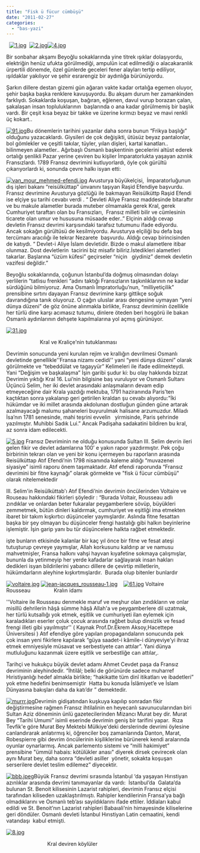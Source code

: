 ```yaml
---
title: "Fisk ü fücur cümbüşü"
date: "2011-02-27"
categories: 
  - "bas-yazi"
---
```


  [![1.jpg](/uploads/2011/02/1.jpg)](/uploads/2011/02/1.jpg "1.jpg")  [![2.jpg](/uploads/2011/02/2.jpg)](/uploads/2011/02/2.jpg "2.jpg")[![4.jpg](/uploads/2011/02/4.jpg)](/uploads/2011/02/4.jpg "4.jpg")

Bir sonbahar akşamı Beyoğlu sokaklarında yine titrek ışıklar dolaşıyordu, elektriğin henüz ufukta görülmediği, ampulün icat edilmediği o alacakaranlık ürpertili dönemde, özel günlerde geceleri fener alayları tertip ediliyor, ışıldaklar yakılıyor ve şehir esrarengiz bir aydınlığa bürünüyordu.

Şarkın dillere destan gizemi gün ağaran vakte kadar ortalığa egemen oluyor, şehir başka başka renklere kavuşuyordu. Bu akşam durum her zamankinden farklıydı. Sokaklarda koşuşan, bağıran, eğlenen, davul vurup borazan çalan, şakalaşan insan topluluklarının  başlarında o ana kadar görülmemiş bir başlık vardı. Bir çeşit kısa beyaz bir takke ve üzerine kırmızı beyaz ve mavi renkli üç kokart..

[](/uploads/2011/02/3.jpg "3.jpg")

[![91.jpg](/uploads/2011/02/91.jpg)](/uploads/2011/02/91.jpg "91.jpg")Bu dönemlerin tarihini yazanlar daha sonra bunun “Frikya başlığı” olduğunu yazacaklardı. Giysileri de çok değişikti, ütüsüz beyaz pantalonlar, bol gömlekler ve çeşitli takılar, tüyler, yılan dişleri, kartal kanatları.. bilinmeyen alametler.. Ağırbaşlı Osmanlı başkentinin gecelerini altüst ederek ortalığı şenlikli Pazar yerine çeviren bu kişiler İmparatorlukta yaşayan azınlık Fransızlardı. 1789 Fransız devrimini kutluyorlardı, öyle çok gürültü çıkarıyorlardı ki, sonunda çevre halkı isyan etti:

[![van_mour_mehmed-efendi.jpg](/uploads/2011/02/van_mour_mehmed-efendi.jpg)](/uploads/2011/02/van_mour_mehmed-efendi.jpg "van_mour_mehmed-efendi.jpg") Avusturya büyükelçisi,  İmparatorluğunun dış işleri bakanı “reisülküttap” ünvanını taşıyan Raşid Efendiye başvurdu. Fransız devrimine Avusturya gözlüğü ile bakmayan Reisülküttp Raşid Efendi ise elçiye şu tarihi cevabı verdi . “ Devleti Aliye Fransız maddesinde bitaraftır ve bu makule alametler burada muteber olmamakla gerek Kral, gerek Cumhuriyet taraftarı olan bu Fransızları,  Fransız milleti bilir ve cümlesinin ticarete olan umur ve hususuna müsaade eder..” Elçinin aldığı cevap devletin Fransız devrimi karşısındaki tarafsız tutumunu ifade ediyordu. Ancak sokağın gürültüsü de kesilmiyordu. Avusturya elçiliği bu defa baş tercümanı aracılığı ile tekrar Nezarete  başvurdu. Aldığı cevap birincisinden de katıydı. “ Devlet-i Aliye İslam devletidir. Bizde o makul alametlere itibar olunmaz. Dost devletlerin  tacirini biz misafir biliriz.İstedikleri alametleri takarlar. Başlarına “üzüm küfesi” geçirseler “niçin   giydiniz” demek devletin vazifesi değildir.”

Beyoğlu sokaklarında, çoğunun İstanbul’da doğmuş olmasından dolayı yerlilerin “tatlısu frenkleri “adını taktığı Fransızların taşkınlıklarının ne kadar sürdüğünü bilmiyoruz. Ama Osmanlı İmpratorluğu’nun, “milliyetiçilik” prensibine sırtını dayayan Fransız devrimine karşı gittikçe soğuk davrandığına tanık oluyoruz. O çağın uluslar arası dengesine uymayan “yeni dünya düzeni” de göz önüne alınmakla birlikte, Fransız devriminin özellikle her türlü dine karşı acımasız tutumu, dinlere öteden beri hoşgörü ile bakan Osmanlı aydınlarının dehşete kapılmalarına yol açmış gürünüyor.

[](/uploads/2011/02/31.jpg "31.jpg")

[![31.jpg](/uploads/2011/02/31.jpg)](/uploads/2011/02/31.jpg "31.jpg")

                       Kral ve Kraliçe'nin tutuklanması

Devrimin sonucunda yeni kurulan rejim ve krallığın devrilmesi Osmanlı devletinde genellikle''Fransa nizamı cedidi'' yani “yeni dünya düzeni” olarak görülmekte ve “tebeddülat ve tagayyür” Kelimeleri ile ifade edilmekteydi. Yani “Değişim ve başkalaşma” İşin garibi şudur ki: bu olay hakkında bizzat Devrimin yıktığı Kral 16. Lui’nin bilgisine baş vuruluyor ve Osmanlı Sultanı Üçüncü Selim, her iki devlet arasındaki anlaşmaların devam edip etmeyeceğine dair Krala yazdığı mektuba, 1791 haziranında Paris’ten kaçtıktan sonra yakalanıp geri getirilen kraldan şu cevabı alıyordu:"İki hükümdar ve iki millet arasında akdolunan dostluğun günden güne artarak azalmayacağı malumu şahaneleri buyurulmak halisane arzumuzdur. Miladı İsa’nın 1781 senesinde, mahi teşrini evvelin   yirmisinde, Paris şehrinde yazılmıştır. Muhibbi Sadık Lui.” Ancak Padişaha sadakatini bildiren bu kral, az sonra idam edilecekti.

[![5.jpg](/uploads/2011/02/5.jpg)](/uploads/2011/02/5.jpg "5.jpg") Fransız Devriminin ne olduğu konusunda Sultan III. Selim devrin ileri gelen fikir ve devlet adamlarına 100’ e yakın rapor yazdırmıştır. Pek çoğu birbirinin tekrarı olan ve yeni bir konu içermeyen bu raporların arasında Reisülküttap Atıf Efendi’nin 1798 nisanında kaleme aldığı “muvazenei siyasiye” isimli raporu önem taşımaktadır. Atıf efendi raporunda “Fransız  devrimini bir fitne kaynağı” olarak görmekte ve "fisk ü fücur cümbüşü" olarak nitelemektedir

III. Selim'in Reisülküttab'ı Atıf Efendi’nin devrimin öncülerinden Voltaire ve Rouseau hakkındaki fikirleri şöyledir : “Burada Voltair, Rousseau adlı zındıklar ve onlardan beter fukaralar peygamberlere sövüp, büyükleri zemmetmek, bütün dinleri kaldırmak, cumhuriyet ve eşitliği ima etmekten ibaret bir takım kışkırtıcı düşünceler yaymışlardır. Aslında fitne fesattan başka bir şey olmayan bu düşünceler frengi hastalığı gibi halkın beyinlerine işlemiştir. İşin garip yanı bu tür düşüncelere halkta rağbet etmektedir.

işte bunların etkisinde kalanlar bir kaç yıl önce bir fitne ve fesat ateşi tutuşturup çevreye yaymışlar, Allah korkusunu kaldırıp ar ve namusu mahvetmişler, Fransa halkını vahşi hayvan kıyafetine sokmaya çalışmışlar, bununla da yetinmeyip her yerde kafadarlar sağlayarak insan hakları dedikleri isyan bildirilerini yabancı dillere de çevirtip milletlerin, hükümdarların aleyhine kışkırtmışlardır.  Burada olup bitenler bunlardır

[![voltaire.jpg](/uploads/2011/02/voltaire.jpg)](/uploads/2011/02/voltaire.jpg "voltaire.jpg") [![jean-jacques_rousseau-1.jpg](/uploads/2011/02/jean-jacques_rousseau-1.jpg)](/uploads/2011/02/jean-jacques_rousseau-1.jpg "jean-jacques_rousseau-1.jpg")    [![61.jpg](/uploads/2011/02/61.jpg)](/uploads/2011/02/61.jpg "61.jpg") Voltaire           Rousseau                Kralın idamı

''Voltaire ile Rousseau denmekle maruf ve meşhur olan zındıkların ve onlar misillû dehrilerin hâşâ sümme hâşâ Allah'a ve peygamberlere dil uzatmak, her türlü kutsallığı yok etmek, eşitlik ve cumhuriyeti ilan eylemek için karaladıkları eserler çoluk çocuk arasında rağbet bulup dinsizlik ve fesad frengi illeti gibi yayılmıştır'' ( Kaynak Prof.Dr.Ekrem Aksoy,Hacettepe Üniversitesi ) Atıf efendiye göre yapılan propagandaların sonucunda pek çok insan yeni fikirlere kapılarak “güya saadet-i kâmile-i dünyeviye’yi ihraz etmek emniyesiyle müsavat ve serbestiyete can attılar”. Yani dünya mutluluğunu kazanmak üzere eşitlik ve serbestliğe can attılar,.

Tarihçi ve hukukçu büyük devlet adamı Ahmet Cevdet paşa da Fransız devriminin aleyhindedir. “İhtilâl; belki de görünürde sadece muharref Hıristiyanlığı hedef almakla birlikte; “hakikatte tüm dinî itikatları ve ibadetleri” yok etme hedefini benimsemiştir  Hatta bu konuda İslâmiyet’e ve İslam Dünyasına bakışları daha da katı’dır ” demektedir.

[![murrr.jpg](/uploads/2011/02/murrr.jpg)](/uploads/2011/02/murrr.jpg "murrr.jpg")Devrimin gidişatından kuşkuya kapılıp sonradan fikir değiştirmesine rağmen Fransız ihtilalinin en heyecanlı savunucularından biri Sultan Aziz döneminin ünlü gazetecilerinden Mizancı Murat bey dir. Murat Bey “Tarihi Umumi” isimli eserinde devrimin geniş bir tarifini yapar.  Rıza Tevfik'e göre Murat Bey Mektebi Mülkiye'deki derslerinde devrimi öylesine canlandırarak anlatırmış ki, öğrenciler boş zamanlarında Danton, Marat, Robespierre gibi devrim öncülerinin kişiliklerine bürünerek kendi aralarında oyunlar oynarlarmış. Ancak parlemento sistemi ve “milli hakimiyet” prensibine "ümmül habais: kötülükler anası" diyerek dirsek çevirecek olan aynı Murat bey, daha sonra “devleti asiller  yönetir, sokakta koşuşan serserilere devlet teslim edilemez” diyecektir.

[![bbb.jpeg](/uploads/2011/02/bbb.thumbnail.jpeg)](/uploads/2011/02/bbb.jpeg "bbb.jpeg")Büyük Fransız devrimi sırasında İstanbul ‘da yaşayan Hırıstiyan azınlıklar arasında devrimi tanımayanlar da vardı:  İstanbul’da  Galata’da bulunan St. Benoit kilisesinin Lazarist rahipleri, devrimin Fransız elçisi tarafından kiliseden uzaklaştırılmıştı. Rahipler kendilerinin Fransa’ya bağlı olmadıklarını ve Osmanlı teb’ası sayıldıklarını ifade ettiler. İddiaları kabul edildi ve St. Benoit’nın Lazarist rahipleri Babaıali’nin himayesinde kiliselerine geri döndüler. Osmanlı devleti İstanbul Hırıstiyan Latin cemaatini, kendi vatandaşı  kabul etmişti.

[![8.jpg](/uploads/2011/02/8.jpg)](/uploads/2011/02/8.jpg "8.jpg")

                            Kral deviren köylüler
